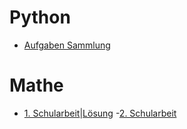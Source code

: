 # Python 
- [Aufgaben Sammlung](/python-ueben.md)

# Mathe
- [1. Schularbeit](/files/ersteSA.pdf)|[Lösung](/files/ersteSA-los.pdf)
-[2. Schularbeit](/files/zweiteSA.pdf)